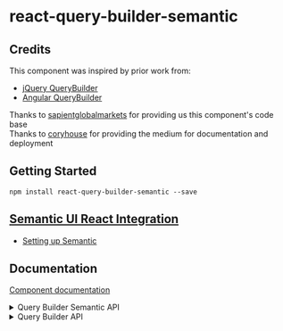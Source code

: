 # react-query-builder-semantic

## Credits
This component was inspired by prior work from:

- [jQuery QueryBuilder](http://querybuilder.js.org/)
- [Angular QueryBuilder](https://github.com/mfauveau/angular-query-builder)

Thanks to [sapientglobalmarkets](https://github.com/sapientglobalmarkets/react-querybuilder) for providing us this component's code base <br/>
Thanks to [coryhouse](https://github.com/coryhouse/ps-react) for providing the medium for documentation and deployment

## Getting Started
```shell
npm install react-query-builder-semantic --save
```

## [Semantic UI React Integration](https://react.semantic-ui.com/)
- [Setting up Semantic](https://react.semantic-ui.com/usage)

## Documentation
[Component documentation](https://rebelopsys.github.io/react-query-builder-semantic/)

<details>
<summary>Query Builder Semantic API</summary>

## Usage

Import QueryBuilderSemantic with default styles.
```jsx
import 'semantic-ui-css/semantic.min.css';
import QueryBuilderSemantic from 'react-query-builder-semantic/lib/QueryBuilderSemantic';
```

Import QueryBuilderSemantic without styles.
```jsx
import 'semantic-ui-css/semantic.min.css';
import QueryBuilderSemantic from 'react-query-builder-semantic/lib/QueryBuilderSemantic/QueryBuilderSemantic';
```
## QueryBuilderSemantic

`<QueryBuilderSemantic />` is the only top-level component exposed from this library. It supports the following properties:

#### ruleSemanticProps *(Required)*
Semantic Props for valueEditor, fieldSelector, valueSelector, segment, deleteRuleButton on a rule. Default is :
```js
ruleSemanticProps: {
    segment: {
        size: 'tiny',
        padded: true,
        compact: true,
    },
    valueEditor: {
        size: 'tiny',
        type: "text"
    },
    fieldSelector: {
        scrolling: true,
        selection: true,
        search: true,
    },
    operatorSelector: {
        scrolling: true,
        selection: true,
        search: true,
    },
    deleteRuleButton: {
        size: 'tiny',
        compact: true,
        circular: true,
        floated: 'right',
        icon: 'remove'
    }
}

```

#### ruleGroupSemanticProps *(Required)*
Semantic Props for dropDown, addGroupButton, removeGroupButton, segment, addRuleButton on a group. Default is :
```js
ruleGroupSemanticProps: {
    dropDown: {
        button: true,
        attached: 'left',
        className: 'icon',
        size: 'tiny',
        labeled: true,
        scrolling: true,
        icon: 'filter'
    },
    segment: {
        size: 'tiny',
    },
    addGroupButton: {
        attached: true,
        size: 'tiny',
        compact: true,
        icon: 'plus'
    },
    removeGroupButton: {
        attached: 'right',
        size: 'tiny',
        compact: true,
        icon: 'minus'
    },
    addRuleButton: {
        attached: 'right',
        size: 'tiny',
        compact: true,
        icon: 'plus'
    },
}

```

#### fields *(Required)*
[ {value:String, text:String} ]

The array of fields that should be used. Each field should be an object with

`{value:String, text:String}`

#### operators *(Optional)*
[ {value:String, text:String} ]

The array of operators that should be used. The default operators include:

```js
[
    { value: 'null', text: 'Is Null' },
    { value: 'notNull', text: 'Is Not Null' },
    { value: 'in', text: 'In' },
    { value: 'notIn', text: 'Not In' },
    { value: '=', text: '=' },
    { value: '!=', text: '!=' },
    { value: '<', text: '<' },
    { value: '>', text: '>' },
    { value: '<=', text: '<=' },
    { value: '>=', text: '>=' },
]
```

#### combinators *(Optional)*
[ {value:String, text:String},{content:any} ]

The array of combinators that should be used for RuleGroups.
The default set includes:

```js
[
    {
       text: 'AND',
       value: 'and',
       content: <Label color={'purple'} content='AND' circular />,
   },
   {
       text: 'OR',
       value: 'or',
       content: <Label color={'blue'} content='OR' circular />,
   }
]
```
#### combinatorColors
[ {color:String, combinator:String} ]

The array of combinator colors to use for the selected combinator that should be used for RuleGroups.
The default set includes:

```js
 combinatorColors: [
        { color: 'purple', combinator: 'and' },
        { color: 'blue', combinator: 'or' },
    ]
```

#### controlElements *(Optional)*
```js
React.PropTypes.shape({
  fieldSelector: React.PropTypes.func, //returns ReactClass
  operatorSelector: React.PropTypes.func, //returns ReactClass
  valueEditor: React.PropTypes.func //returns ReactClass
})
```

This is a custom controls object that allows you to override the control elements used.
The following control overrides are supported:
- `fieldSelector`: By default a `<Dropdown scrolling selection search />` is used. The following props are passed:

  ```js
  {
    /**
     * Semantic Props for fieldSelector on a rule
     */
    ruleSemanticProps: PropTypes.shape({
        /**
         * Semantic Dropdown props on a rule
         * https://react.semantic-ui.com/modules/dropdown/
         */
        fieldSelector: PropTypes.any,
    }),
    options: React.PropTypes.array.isRequired, //same as 'fields' passed into QueryBuilderSemantic
    value: React.PropTypes.string, //selected field from the existing query representation, if any
    className: React.PropTypes.string, //css classNames to be applied
    handleOnChange: React.PropTypes.func, //callback function to update query representation
  }
  ```
- `operatorSelector`: By default a `<<Dropdown scrolling selection search />` is used. The following props are passed:

  ```js
  {
    /**
    * Semantic Props for valueSelector on a rule
    */
   ruleSemanticProps: PropTypes.shape({
       /**
        * Semantic Dropdown props on a rule
        * https://react.semantic-ui.com/modules/dropdown/
        */
       operatorSelector: PropTypes.any,
   }),
   options: React.PropTypes.array.isRequired, //same as 'fields' passed into QueryBuilderSemantic
   value: React.PropTypes.string, //selected operator from the existing query representation, if any
   className: React.PropTypes.string, //css classNames to be applied
   handleOnChange: React.PropTypes.func, //callback function to update query representation
  }
  ```
- `valueEditor`: By default a `<Input type="text" />` is used. The following props are passed:

  ```js
  {
    /**
     * Semantic Props for valueEditor on a rule
     */
    ruleSemanticProps: PropTypes.shape({
        /**
         * Semantic Input props on a rule
         * https://react.semantic-ui.com/elements/input/
         */
        valueEditor: PropTypes.any,
    }),
    field: React.PropTypes.string, //field name corresponding to this Rule
    operator: React.PropTypes.string, //operator name corresponding to this Rule
    value: React.PropTypes.string, //value from the existing query representation, if any
    handleOnChange: React.PropTypes.func //callback function to update the query representation
  }
  ```

#### getOperators *(Optional)*
function(field):[]

This is a callback function invoked to get the list of allowed operators
for the given field

#### onQueryChange *(Optional)*
function(queryJSON):void

This is a notification that is invoked anytime the query configuration changes. The
query is provided as a JSON structure, as shown below:

```json
{
  "type": "group",
  "combinator": "and",
  "rules": [
    {
      "type": "rule",
      "field": "firstName",
      "operator": "null",
      "value": ""
    },
    {
      "type": "rule",
      "field": "lastName",
      "operator": "null",
      "value": ""
    },
    {
      "type": "group",
      "combinator": "and",
      "rules": [
        {
          "type": "rule",
          "field": "age",
          "operator": ">",
          "value": "30"
        }
      ]
    }
  ]
}
```

#### controlClassnames *(Optional)*
This can be used to assign specific `CSS` classes to various controls
that are created by the `<QueryBuilderSemantic />`. This is an object
with the following properties:

```js
{
     /**
    *Root <div> element
    */
   queryBuilder: PropTypes.string,
   /**
    *<Segment.Group> containing the RuleGroup
    */
   ruleGroup: PropTypes.string,
   /**
    *<Dropdown> control for combinators
    */
   combinators: PropTypes.string,
   /**
    *<Button> to add a Rule
    */
   addRule: PropTypes.string,
   /**
    *<Button> to add a RuleGroup
    */
   addGroup: PropTypes.string,
   /**
    *<Button> to remove a RuleGroup
    */
   removeGroup: PropTypes.string,
   /**
    *<Segment> containing the Rule
    */
   rule: PropTypes.string,
   /**
    *<Dropdown> control for fields
    */
   fields: PropTypes.string,
   /**
    *<Dropdown> control for operators
    */
   operators: PropTypes.string,
   /**
    *<Input> for the field value
    */
   value: PropTypes.string,
   /**
    *<Button> to remove a Rule
    */
   removeRule: PropTypes.string,
}
```

#### translations *(Optional)*
This can be used to override translatable texts applied to various controls
that are created by the `<QueryBuilderSemantic />`. This is an object
with the following properties:

```js
{
     fields: {
        title: "Fields",
    },
    operators: {
        title: "Operators",
    },
    value: {
        title: "Value",
    },
    removeRule: {
        title: "Remove rule",
    },
    removeGroup: {
        title: "Remove group",
    },
    addRule: {
        title: "Add rule",
    },
    addGroup: {
        title: "Add group",
    },
    combinators: {
        title: "Combinators",
    }
}
```
</details>



<details>
<summary>Query Builder API</summary>

## Usage

Import QueryBuilder with default styles.
```jsx
import QueryBuilder from 'react-query-builder-semantic/lib/QueryBuilder';
```

Import QueryBuilder without styles.
```jsx
import QueryBuilder from 'react-query-builder-semantic/lib/QueryBuilder/QueryBuilder';
```
## QueryBuilder

`<QueryBuilder />` is the only top-level component exposed from this library. It supports the following properties:

#### fields *(Required)*
[ {name:String, label:String, id:ID} ]

The array of fields that should be used. Each field should be an object with

`{name:String, label:String, id:ID}` |

The Id is optional, if you do not provide an id for a field then the name will be used


#### operators *(Optional)*
[ {name:String, label:String} ]

The array of operators that should be used. The default operators include:

```js
[
    {name: 'null', label: 'Is Null'},
    {name: 'notNull', label: 'Is Not Null'},
    {name: 'in', label: 'In'},
    {name: 'notIn', label: 'Not In'},
    {name: '=', label: '='},
    {name: '!=', label: '!='},
    {name: '<', label: '<'},
    {name: '>', label: '>'},
    {name: '<=', label: '<='},
    {name: '>=', label: '>='},
]
```

#### combinators *(Optional)*
[ {name:String, label:String} ]

The array of combinators that should be used for RuleGroups.
The default set includes:

```js
[
    {name: 'and', label: 'AND'},
    {name: 'or', label: 'OR'},
]
```

#### controlElements *(Optional)*
```js
React.PropTypes.shape({
  addGroupAction: React.PropTypes.func, //returns ReactClass
  removeGroupAction: React.PropTypes.func, //returns ReactClass
  addRuleAction: React.PropTypes.func, //returns ReactClass
  removeRuleAction: React.PropTypes.func, //returns ReactClass
  combinatorSelector: React.PropTypes.func, //returns ReactClass
  fieldSelector: React.PropTypes.func, //returns ReactClass
  operatorSelector: React.PropTypes.func, //returns ReactClass
  valueEditor: React.PropTypes.func //returns ReactClass
})
```

This is a custom controls object that allows you to override the control elements used.
The following control overrides are supported:
- `addGroupAction`: By default a `<button />` is used. The following props are passed:

  ```js
  {
    label: React.PropTypes.string, //"+Group"
    className: React.PropTypes.string, //css classNames to be applied
    handleOnClick: React.PropTypes.func, //callback function to invoke adding a <RuleGroup />
    rules: React.PropTypes.array, //Provides the number of rules already present for this group,
    level: React.PropTypes.number //The level of the current group
  }
  ```
- `removeGroupAction`: By default a `<button />` is used. The following props are passed:

  ```js
  {
    label: React.PropTypes.string, //"x"
    className: React.PropTypes.string, //css classNames to be applied
    handleOnClick: React.PropTypes.func, //callback function to invoke removing a <RuleGroup />
    rules: React.PropTypes.array, //Provides the number of rules already present for this group,
    level: React.PropTypes.number //The level of the current group
  }
  ```
- `addRuleAction`: By default a `<button />` is used. The following props are passed:

  ```js
  {
    label: React.PropTypes.string, //"+Rule"
    className: React.PropTypes.string, //css classNames to be applied
    handleOnClick: React.PropTypes.func, //callback function to invoke adding a <Rule />
    rules: React.PropTypes.array, //Provides the number of rules already present for this group,
    level: React.PropTypes.number //The level of the current group
  }
  ```
- `removeRuleAction`: By default a `<button />` is used. The following props are passed:

  ```js
  {
    label: React.PropTypes.string, //"x"
    className: React.PropTypes.string, //css classNames to be applied
    handleOnClick: React.PropTypes.func, //callback function to invoke removing a <Rule />
    level: React.PropTypes.number //The level of the current group
  }
  ```
- `combinatorSelector`: By default a `<select />` is used. The following props are passed:

  ```js
  {
    options: React.PropTypes.array.isRequired, //same as 'combinators' passed into QueryBuilder
    value: React.PropTypes.string, //selected combinator from the existing query representation, if any
    className: React.PropTypes.string, //css classNames to be applied
    handleOnChange: React.PropTypes.func, //callback function to update query representation
    rules: React.PropTypes.array, //Provides the number of rules already present for this group
    level: React.PropTypes.number //The level of the current group
  }
  ```
- `fieldSelector`: By default a `<select />` is used. The following props are passed:

  ```js
  {
    options: React.PropTypes.array.isRequired, //same as 'fields' passed into QueryBuilder
    value: React.PropTypes.string, //selected field from the existing query representation, if any
    className: React.PropTypes.string, //css classNames to be applied
    handleOnChange: React.PropTypes.func, //callback function to update query representation
    level: React.PropTypes.number //The level the group this rule belongs to
  }
  ```
- `operatorSelector`: By default a `<select />` is used. The following props are passed:

  ```js
  {
    field: React.PropTypes.string, //field name corresponding to this Rule
    options: React.PropTypes.array.isRequired, //return value of getOperators(field)
    value: React.PropTypes.string, //selected operator from the existing query representation, if any
    className: React.PropTypes.string, //css classNames to be applied
    handleOnChange: React.PropTypes.func //callback function to update query representation
    level: React.PropTypes.number //The level the group this rule belongs to
  }
  ```
- `valueEditor`: By default a `<input type="text" />` is used. The following props are passed:

  ```js
  {
    field: React.PropTypes.string, //field name corresponding to this Rule
    operator: React.PropTypes.string, //operator name corresponding to this Rule
    value: React.PropTypes.string, //value from the existing query representation, if any
    handleOnChange: React.PropTypes.func //callback function to update the query representation
    level: React.PropTypes.number //The level the group this rule belongs to
  }
  ```

#### getOperators *(Optional)*
function(field):[]

This is a callback function invoked to get the list of allowed operators
for the given field

#### onQueryChange *(Optional)*
function(queryJSON):void

This is a notification that is invoked anytime the query configuration changes. The
query is provided as a JSON structure, as shown below:

```json
{
  "type": "group",
  "combinator": "and",
  "rules": [
    {
      "type": "rule",
      "field": "firstName",
      "operator": "null",
      "value": ""
    },
    {
      "type": "rule",
      "field": "lastName",
      "operator": "null",
      "value": ""
    },
    {
      "type": "group",
      "combinator": "and",
      "rules": [
        {
          "type": "rule",
          "field": "age",
          "operator": ">",
          "value": "30"
        }
      ]
    }
  ]
}
```

#### controlClassnames *(Optional)*
This can be used to assign specific `CSS` classes to various controls
that are created by the `<QueryBuilder />`. This is an object
with the following properties:

```js
{
    /**
    *Root <div> element
    */
   queryBuilder: PropTypes.string,
   /**
    *<div> containing the RuleGroup
    */
   ruleGroup: PropTypes.string,
   /**
    *<select> control for combinators
    */
   combinators: PropTypes.string,
   /**
    *<button> to add a Rule
    */
   addRule: PropTypes.string,
   /**
    *<button> to add a RuleGroup
    */
   addGroup: PropTypes.string,
   /**
    *<button> to remove a RuleGroup
    */
   removeGroup: PropTypes.string,
   /**
    *<div> containing the Rule
    */
   rule: PropTypes.string,
   /**
    *<select> control for fields
    */
   fields: PropTypes.string,
   /**
    *<select> control for operators
    */
   operators: PropTypes.string,
   /**
    *<input> for the field value
    */
   value: PropTypes.string,
   /**
    *<button> to remove a Rule
    */
   removeRule: PropTypes.string,

}
```

#### translations *(Optional)*
This can be used to override translatable texts applied to various controls
that are created by the `<QueryBuilder />`. This is an object
with the following properties:

```js
{
    fields: {
        title: "Fields",
    },
    operators: {
        title: "Operators",
    },
    value: {
        title: "Value",
    },
    removeRule: {
        label: "x",
        title: "Remove rule",
    },
    removeGroup: {
        label: "x",
        title: "Remove group",
    },
    addRule: {
        label: "+Rule",
        title: "Add rule",
    },
    addGroup: {
        label: "+Group",
        title: "Add group",
    },
    combinators: {
        title: "Combinators",
    }
}
```
</details>
